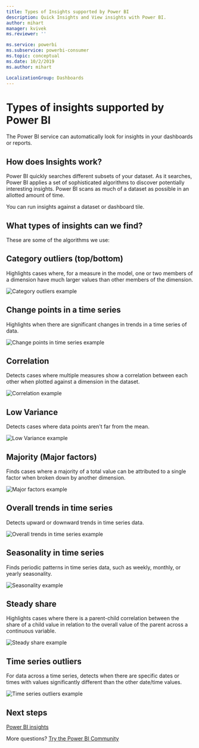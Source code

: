 ```yaml
---
title: Types of Insights supported by Power BI
description: Quick Insights and View insights with Power BI.
author: mihart
manager: kvivek
ms.reviewer: ''

ms.service: powerbi
ms.subservice: powerbi-consumer
ms.topic: conceptual
ms.date: 10/2/2019
ms.author: mihart

LocalizationGroup: Dashboards
---
```

# Types of insights supported by Power BI

The Power BI service can automatically look for insights in your dashboards or reports.

## How does Insights work?
Power BI quickly searches different subsets of your dataset. As it searches, Power BI applies a set of sophisticated algorithms to discover potentially interesting insights. Power BI scans as much of a dataset as possible in an allotted amount of time.

You can run insights against a dataset or dashboard tile.   

## What types of insights can we find?
These are some of the algorithms we use:

## Category outliers (top/bottom)
Highlights cases where, for a measure in the model, one or two members of a dimension have much larger values than other members of the dimension.  

![Category outliers example](./media/end-user-insight-types/pbi_auto_insight_types_category_outliers.png)

## Change points in a time series
Highlights when there are significant changes in trends in a time series of data.

![Change points in time series example](./media/end-user-insight-types/pbi_auto_insight_types_changepoint.png)

## Correlation
Detects cases where multiple measures show a correlation between each other when plotted against a dimension in the dataset.

![Correlation example](./media/end-user-insight-types/pbi_auto_insight_types_correlation.png)

## Low Variance
Detects cases where data points aren't far from the mean.

![Low Variance example](./media/end-user-insight-types/power-bi-low-variance.png)

## Majority (Major factors)
Finds cases where a majority of a total value can be attributed to a single factor when broken down by another dimension.  

![Major factors example](./media/end-user-insight-types/pbi_auto_insight_types_majority.png)

## Overall trends in time series
Detects upward or downward trends in time series data.

![Overall trends in time series example](./media/end-user-insight-types/pbi_auto_insight_types_trend.png)

## Seasonality in time series
Finds periodic patterns in time series data, such as weekly, monthly, or yearly seasonality.

![Seasonality example](./media/end-user-insight-types/pbi_auto_insight_types_seasonality_new.png)

## Steady share
Highlights cases where there is a parent-child correlation between the share of a child value in relation to the overall value of the parent across a continuous variable.

![Steady share example](./media/end-user-insight-types/pbi_auto_insight_types_steadyshare.png)

## Time series outliers
For data across a time series, detects when there are specific dates or times with values significantly different than the other date/time values.

![Time series outliers example](./media/end-user-insight-types/pbi_auto_insight_types_time_series_outliers.png)

## Next steps
[Power BI insights](end-user-insights.md)

More questions? [Try the Power BI Community](http://community.powerbi.com/)

